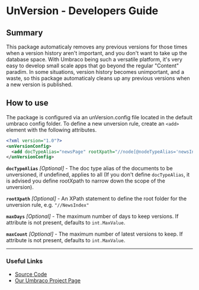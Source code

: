 # UnVersion - Developers Guide

## Summary

This package automaticaly removes any previous versions for those times when a version history aren't important, and you don't want to take up the database space.
With Umbraco being such a versatile platform, it's very easy to develop small scale apps that go beyond the regular "Content" paradim. In some situations, version history becomes unimportant, and a waste, so this package automaticaly cleans up any previous versions when a new version is published.

## How to use

The package is configured via an unVersion.config file located in the default umbraco config folder.
To define a new unversion rule, create an `<add>` element with the following attributes.

```xml
<?xml version="1.0"?>
<unVersionConfig>
  <add docTypeAlias="newsPage" rootXpath="//node[@nodeTypeAlias='newsIndex']" maxDays="2" maxCount="10" />
</unVersionConfig>
```

**`docTypeAlias`** _[Optional]_ - The doc type alias of the documents to be unversioned, if undefined, applies to all (If you don't define `docTypeAlias`, it is advised you define rootXpath to narrow down the scope of the unversion).

**`rootXpath`** _[Optional]_ - An XPath statement to define the root folder for the unversion rule, e.g. `"//NewsIndex"`

**`maxDays`** _[Optional]_ - The maximum number of days to keep versions. If attribute is not present, defaults to `int.MaxValue`.

**`maxCount`** _[Optional]_ - The maximum number of latest versions to keep. If attribute is not present, defaults to `int.MaxValue`.


---

### Useful Links

* [Source Code](https://github.com/umco/umbraco-unversion)
* [Our Umbraco Project Page](https://our.umbraco.org/projects/website-utilities/unversion/)
